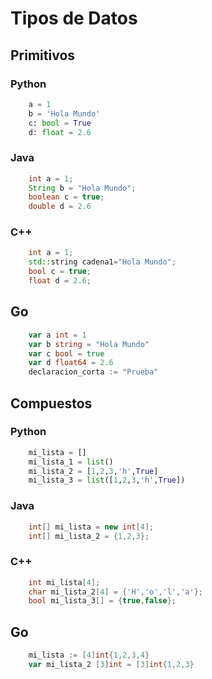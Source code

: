 # Tipos de Datos

## Primitivos

### Python

```python
    a = 1
    b = 'Hola Mundo'
    c: bool = True
    d: float = 2.6

```
### Java

```java
    int a = 1;
    String b = "Hola Mundo";
    boolean c = true;
    double d = 2.6

```

### C++

```c++
    int a = 1;
    std::string cadena1="Hola Mundo";
    bool c = true;
    float d = 2.6;

```

## Go

```go
    var a int = 1
    var b string = "Hola Mundo"
    var c bool = true
    var d float64 = 2.6
    declaracion_corta := "Prueba"

```

## Compuestos

### Python

```python
    mi_lista = []
    mi_lista_1 = list()
    mi_lista_2 = [1,2,3,'h',True]
    mi_lista_3 = list([1,2,3,'h',True])

```
### Java

```java
    int[] mi_lista = new int[4];
    int[] mi_lista_2 = {1,2,3};

```

### C++

```c++
    int mi_lista[4];
    char mi_lista_2[4] = {'H','o','l','a'};
    bool mi_lista_3[] = {true,false};

```

## Go

```go
    mi_lista := [4]int{1,2,3,4}
    var mi_lista_2 [3]int = [3]int{1,2,3}

```